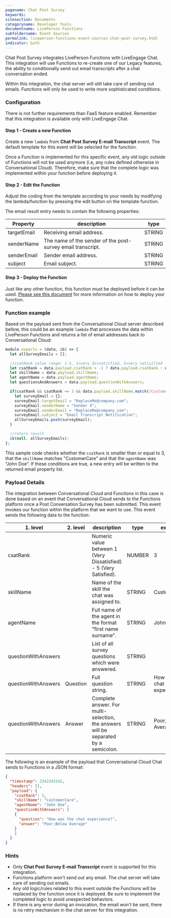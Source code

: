 ```yaml
---
pagename: Chat Post Survey
keywords:
sitesection: Documents
categoryname: Developer Tools
documentname: LivePerson Functions
subfoldername: Event Sources
permalink: liveperson-functions-event-sources-chat-post-survey.html
indicator: both
---
```


Chat Post Survey integrates LivePerson Functions with LiveEngage Chat. This integration will use Functions to re-create one of our Legacy features, the ability to conditionally send out email transcripts after a chat conversation ended.

<div class="important">Within this integration, the chat server will still take care of sending out emails. Functions will only be used to write more sophisticated conditions.</div>

### Configuration

There is not further requirements than FaaS feature enabled. Remember that this integration is available only with LiveEngage Chat.

#### Step 1 - Create a new Function

Create a new `lambda` from **Chat Post Survey E-mail Transcript** event. The default template for this event will be selected for the function.

<div class="important">Once a Function is implemented for this specific event, any old logic outside of Functions will not be used anymore (i.e, any rules defined otherwise in Conversational Cloud). Therefore, make sure that the complete logic was implemented within your function before deploying it.</div>

#### Step 2 - Edit the Function

Adjust the coding from the template according to your needs by modifying the lambda/function by pressing the edit button on the template function.

The email result entry needs to contain the following properties:

<table>
  <thead><tr><th>Property</th><th>description</th><th>type</th></tr></thead>
  <tbody>
    <tr><td>targetEmail</td><td>Receiving email address.</td><td>STRING</td></tr>
    <tr><td>senderName</td><td>The name of the sender of the post-survey email transcript.</td><td>STRING</td></tr>
    <tr><td>senderEmail</td><td>Sender email address.</td><td>STRING</td></tr>
    <tr><td>subject</td><td>Email subject.</td><td>STRING</td></tr>
  </tbody>
</table>

#### Step 3 - Deploy the Function

Just like any other function, this function must be deployed before it can be used. [Please see this document](liveperson-functions-getting-started-your-first-function.html#deploy) for more information on how to deploy your function.

### Function example

Based on the payload sent from the Conversational Cloud server described bellow, this could be an example `lambda` that processes the data within LivePerson Functions and returns a list of email addresses back to Conversational Cloud:

```javascript
module.exports = (data, cb) => {
  let allSurveyEmails = [];

  //csatRank value range: 1-5, 1=very dissatisfied, 5=very satisified
  let csatRank = data.payload.csatRank > -1 ? data.payload.csatRank : null;
  let skillName = data.payload.skillName;
  let agentName = data.payload.agentName;
  let questionsAndAnswers = data.payload.questionWithAnswers;

  if(csatRank && csatRank <= 3 && data.payload.skillName.match(/CustomerCare/i) !== null && data.payload.agentName.match(/John Doe/i) !== null){
    let surveyEmail = {};
    surveyEmail.targetEmail = "ReplaceMe@company.com";
    surveyEmail.senderName = "Sender X";
    surveyEmail.senderEmail = "ReplaceMe@company.com";
    surveyEmail.subject = "Email Transcript Notification";
    allSurveyEmails.push(surveyEmail);
  }

  //return result
  cb(null, allSurveyEmails);
};
```

This sample code checks whether the `csatRank` is smaller than or equal to 3, that the `skillName` matches "CustomerCare" and that the `agentName` was “John Doe”. If these conditions are true, a new entry will be written to the returned email property list.

### Payload Details

The integration between Conversational Cloud and Functions in this case is done based on an event that Conversational Cloud sends to the Functions platform once a Post Conversation Survey has been submitted. This event invokes our function within the platform that we want to use. This event sends the following data to the function:

<table>
<thead><tr><th>1. level</th><th>2. level</th><th>description</th><th>type</th><th>example</th></tr></thead><tbody>
<tr><td>csatRank</td><td></td><td>Numeric value between 1 (Very Dissatisfied) - 5 (Very Satisfied).</td><td>NUMBER</td><td>3</td></tr>
<tr><td>skillName</td><td></td><td>Name of the skill the chat was assigned to.</td><td>STRING</td><td>CustomerCare</td></tr>
<tr><td>agentName</td><td></td><td>Full name of the agent in the format "first name surname".</td><td>STRING</td><td>John Doe</td></tr>
<tr><td>questionWithAnswers</td><td></td><td>List of all survey questions which were answered.</td><td>STRING</td><td></td></tr>
<tr><td>questionWithAnswers</td><td>Question</td><td>Full question string.</td><td>STRING</td><td>How was the chat experience?</td></tr>
<tr><td>questionWithAnswers</td><td>Answer</td><td>Complete answer. For multi-selection, the answers will be separated by a semicolon.</td><td>STRING</td><td>Poor;Below Average</td></tr>
</tbody></table>

The following is an example of the payload that Conversational Cloud Chat sends to Functions in a JSON format:

```json
{
  "timestamp": 2342343242,
  "headers": [],
  "payload": {
    "csatRank": 3,
    "skillName": "CustomerCare",
    "agentName": "John Doe",
    "questionWithAnswers": [
    {
      "question": "How was the chat experience?",
      "answer": "Poor;Below Average"
    }
    ]
  }
}
```

### Hints

* Only **Chat Post Survey E-mail Transcript** event is supported for this integration.
* Functions platform won't send out any email. The chat server will take care of sending out emails.
* Any old logic/rules related to this event outside the Functions will be replaced by the function once it is deployed. Be sure to implement the completed logic to avoid unexpected behaviors.
* If there is any error during an invocation, the email won't be sent, there is no retry mechanism in the chat server for this integration.
